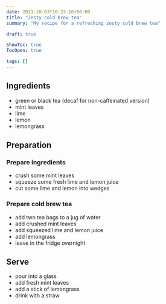```yaml
---
date: 2021-10-03T10:23:16+08:00
title: "Zesty cold brew tea"
summary: "My recipe for a refreshing zesty cold brew tea"

draft: true

ShowToc: true
TocOpen: true

tags: []
---
```


## Ingredients 

* green or black tea (decaf for non-caffeinated version)
* mint leaves 
* lime 
* lemon 
* lemongrass 

## Preparation 

### Prepare ingredients
- crush some mint leaves
- squeeze some fresh lime and lemon juice
- cut some lime and lemon into wedges

### Prepare cold brew tea

- add two tea bags to a jug of water
- add crushed mint leaves
- add squeezed lime and lemon juice
- add lemongrass
- leave in the fridge overnight

## Serve

- pour into a glass
- add fresh mint leaves 
- add a stick of lemongrass
- drink with a straw

